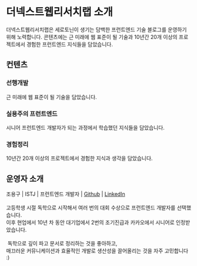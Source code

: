 # 더넥스트웹리서치랩 소개
더넥스트웹리서치랩은 세로토닌이 생기는 담백한 프런트엔드 기술 블로그를 운영하기 위해 노력합니다.​
콘텐츠에는 근 미래에 웹 표준이 될 기술과 10년간 20개 이상의 프로젝트에서 경험한 프런트엔드 지식들을 담았습니다.

## 컨텐츠
### 선행개발
근 미래에 웹 표준이 될 기술을 담았습니다.

### 실용주의 프런트엔드
시니어 프런트엔드 개발자가 되는 과정에서 학습했던 지식들을 담았습니다.
​
### 경험정리
10년간 20개 이상의 프로젝트에서 경험한 지식과 생각을 담았습니다.

## 운영자 소개
조용구 | ISTJ | 프런트엔드 개발자 | [Github](https://github.com/ChoDragon9) | [LinkedIn](https://www.linkedin.com/in/yongku-cho)
​<br /><br />
고등학생 시절 독학으로 시작해서 여러 번의 대회 수상으로 프런트엔드 개발자를 선택했습니다.<br />
이후 현업에서 10년 차 동안 대기업에서 2번의 조기진급과 카카오에서 시니어로 인정받았습니다.<br /><br />
​
독학으로 깊이 파고 문서로 정리하는 것을 좋아하고,<br />
매끄러운 커뮤니케이션과 효율적인 개발로 생산성을 끌어올리는 것을 자주 고민합니다 :)
